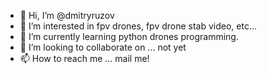 - 👋 Hi, I’m @dmitryruzov
- 👀 I’m interested in fpv drones, fpv drone stab video, etc...
- 🌱 I’m currently learning python drones programming. 
- 💞️ I’m looking to collaborate on ... not yet
- 📫 How to reach me ... mail me! 

<!---
dmitryruzov/dmitryruzov is a ✨ special ✨ repository because its `README.md` (this file) appears on your GitHub profile.
You can click the Preview link to take a look at your changes.
--->
